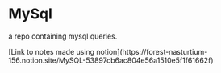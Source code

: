 # MySql
a repo containing mysql queries.
<p>[Link to notes made using notion](https://forest-nasturtium-156.notion.site/MySQL-53897cb6ac804e56a1510e5f1f61662f)</p>
